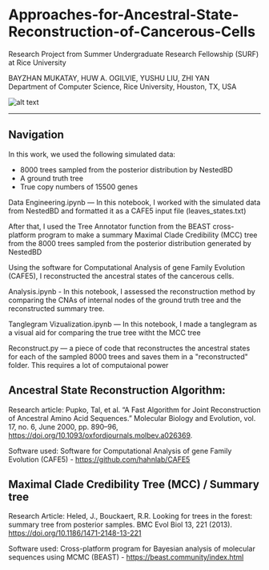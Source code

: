 # Approaches-for-Ancestral-State-Reconstruction-of-Cancerous-Cells
Research Project from Summer Undergraduate Research Fellowship (SURF) at Rice University

BAYZHAN MUKATAY, HUW A. OGILVIE, YUSHU LIU, ZHI YAN  
Department of Computer Science, Rice University, Houston, TX, USA

![alt text](https://github.com/bayzhan8/Approaches-for-Ancestral-State-Reconstruction-of-Cancerous-Cells/blob/main/surf.jpg?raw=true)



-------
## Navigation
In this work, we used the following simulated data:
* 8000 trees sampled from the posterior distribution by NestedBD 
* A ground truth tree 
* True copy numbers of 15500 genes 

Data Engineering.ipynb — In this notebook, I worked with the simulated data from NestedBD and formatted it as a CAFE5 input file (leaves_states.txt)

After that, I used the Tree Annotator function from the BEAST cross-platform program to make a summary Maximal  Clade Credibility (MCC) tree from the 8000 trees sampled from the posterior distribution generated by NestedBD 

Using the software for Computational Analysis of gene Family Evolution (CAFE5), I reconstructed the ancestral states of the cancerous cells.

Analysis.ipynb - In this notebook, I assessed the reconstruction method by comparing the CNAs of internal nodes of the ground truth tree and the reconstructed summary tree.

Tanglegram Vizualization.ipynb — In this notebook, I made a tanglegram as a visual aid for comparing the true tree witht the MCC tree

Reconstruct.py — a piece of code that reconstructes the ancestral states for each of the sampled 8000 trees and saves them in a "reconstructed" folder. This requires a lot of computaional power 

## Ancestral State Reconstruction Algorithm:
Research article: Pupko, Tal, et al. “A Fast Algorithm for Joint Reconstruction of Ancestral Amino Acid Sequences.” Molecular Biology and Evolution, vol. 17, no. 6, June 2000, pp. 890–96, https://doi.org/10.1093/oxfordjournals.molbev.a026369.
 
Software used: Software for Computational Analysis of gene Family Evolution (CAFE5) - https://github.com/hahnlab/CAFE5



## Maximal Clade Credibility Tree (MCC) / Summary tree
Research Article: Heled, J., Bouckaert, R.R. Looking for trees in the forest: summary tree from posterior samples. BMC Evol Biol 13, 221 (2013). https://doi.org/10.1186/1471-2148-13-221

Software used: Cross-platform program for Bayesian analysis of molecular sequences using MCMC (BEAST) - https://beast.community/index.html




